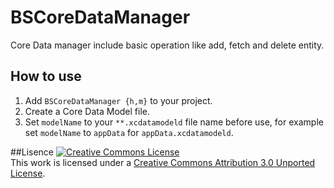 BSCoreDataManager
=================

Core Data manager include basic operation like add, fetch and delete entity.

## How to use

1. Add `BSCoreDataManager {h,m}` to your project.
2. Create a Core Data Model file.
3. Set `modelName` to your `**.xcdatamodeld` file name before use, for example set `modelName` to `appData` for `appData.xcdatamodeld`.

##Lisence
<a rel="license" href="http://creativecommons.org/licenses/by/3.0/deed.en_US"><img alt="Creative Commons License" style="border-width:0" src="http://i.creativecommons.org/l/by/3.0/88x31.png" /></a><br />This work is licensed under a <a rel="license" href="http://creativecommons.org/licenses/by/3.0/deed.en_US">Creative Commons Attribution 3.0 Unported License</a>.
